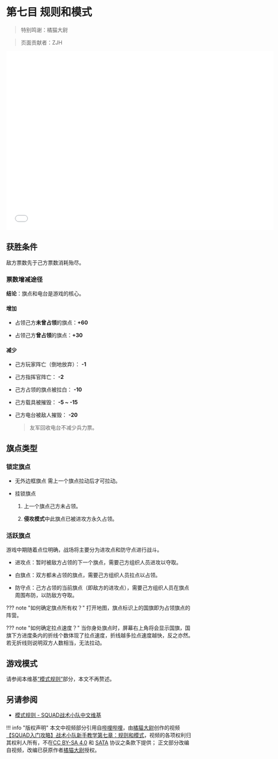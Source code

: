 # 第七目 规则和模式

> 特别鸣谢：橘猫大尉

> 页面贡献者：ZJH

<iframe src="//player.bilibili.com/player.html?aid=603309415&bvid=BV1cB4y1J7Hm&cid=842025362&page=1" height="480" width="720" scrolling="no" border="0" frameborder="no" framespacing="0" allowfullscreen="true"> </iframe>

## 获胜条件

敌方票数先于己方票数消耗殆尽。

### 票数增减途径

**结论**：旗点和电台是游戏的核心。

#### 增加

- 占领己方**未曾占领**的旗点：**+60**

- 占领己方**曾占领**的旗点：**+30**

#### 减少

- 己方玩家阵亡（倒地放弃）： **-1**

- 己方指挥官阵亡： **-2**

- 己方占领的旗点被拉白： **-10**

- 己方载具被摧毁： **-5 ~ -15**

- 己方电台被敌人摧毁： **-20**
    
    > 友军回收电台不减少兵力票。

## 旗点类型

### 锁定旗点

- 无外边框旗点
    需上一个旗点拉动后才可拉动。

- 挂锁旗点
    1. 上一个旗点己方未占领。
    
    2. **侵攻模式**中此旗点已被进攻方永久占领。

### 活跃旗点

游戏中期随着点位明确，战场将主要分为进攻点和防守点进行战斗。

- 进攻点：暂时被敌方占领的下一个旗点，需要己方组织人员进攻以夺取。

- 白旗点：双方都未占领的旗点，需要己方组织人员拉点以占领。

- 防守点：己方占领的当前旗点（即敌方的进攻点），需要己方组织人员在旗点周围布防，以防敌方夺取。

??? note "如何确定旗点所有权？"
    打开地图，旗点标识上的国旗即为占领旗点的阵营。

??? note "如何确定拉点速度？"
    当你身处旗点时，屏幕右上角将会显示国旗，国旗下方进度条内的折线个数体现了拉点速度，折线越多拉点速度越快，反之亦然。若无折线则说明双方人数相当，无法拉动。

## 游戏模式

请参阅本维基[“模式规则”](/course/beginner/gamemode)部分，本文不再赘述。

## 另请参阅

- [模式规则 - SQUAD战术小队中文维基](/gamemode)

!!! info "版权声明"
    本文中视频部分引用自[哔哩哔哩](https://www.bilibili.com)，由[橘猫大尉](https://space.bilibili.com/162372711)创作的视频[【SQUAD入门攻略】战术小队新手教学第七章：规则和模式](https://www.bilibili.com/video/bv1cb4y1j7hm)，视频的各项权利归其权利人所有，不在[CC BY-SA 4.0](https://creativecommons.org/licenses/by-sa/4.0/deed.zh) 和 [SATA](https://github.com/ztrix/sata-license) 协议之条款下提供；
    正文部分改编自视频，改编已获原作者[橘猫大尉](https://space.bilibili.com/162372711)授权。
